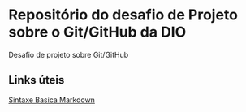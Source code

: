 # Repositório do desafio de Projeto sobre o Git/GitHub da DIO
Desafio de projeto sobre Git/GitHub

## Links úteis
[Sintaxe Basica Markdown](https://www.markdownguide.org/getting-started/)
